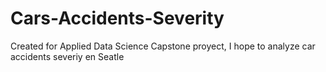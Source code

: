 # Cars-Accidents-Severity
Created for Applied Data Science Capstone proyect, I hope to analyze car accidents severiy en Seatle
